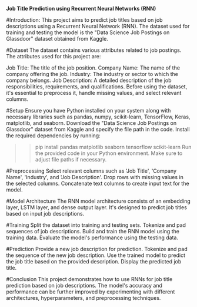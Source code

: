 **Job Title Prediction using Recurrent Neural Networks (RNN)**

#Introduction:
This project aims to predict job titles based on job descriptions using a Recurrent Neural Network (RNN). The dataset used for training and testing the model is the "Data Science Job Postings on Glassdoor" dataset obtained from Kaggle.


#Dataset
The dataset contains various attributes related to job postings. The attributes used for this project are:

Job Title: The title of the job position.
Company Name: The name of the company offering the job.
Industry: The industry or sector to which the company belongs.
Job Description: A detailed description of the job responsibilities, requirements, and qualifications.
Before using the dataset, it's essential to preprocess it, handle missing values, and select relevant columns.


#Setup
Ensure you have Python installed on your system along with necessary libraries such as pandas, numpy, scikit-learn, TensorFlow, Keras, matplotlib, and seaborn.
Download the "Data Science Job Postings on Glassdoor" dataset from Kaggle and specify the file path in the code.
Install the required dependencies by running:
>> pip install pandas matplotlib seaborn tensorflow scikit-learn
Run the provided code in your Python environment. Make sure to adjust file paths if necessary.


#Preprocessing
Select relevant columns such as 'Job Title', 'Company Name', 'Industry', and 'Job Description'.
Drop rows with missing values in the selected columns.
Concatenate text columns to create input text for the model.


#Model Architecture
The RNN model architecture consists of an embedding layer, LSTM layer, and dense output layer. It's designed to predict job titles based on input job descriptions.


#Training
Split the dataset into training and testing sets.
Tokenize and pad sequences of job descriptions.
Build and train the RNN model using the training data.
Evaluate the model's performance using the testing data.


#Prediction
Provide a new job description for prediction.
Tokenize and pad the sequence of the new job description.
Use the trained model to predict the job title based on the provided description.
Display the predicted job title.


#Conclusion
This project demonstrates how to use RNNs for job title prediction based on job descriptions. The model's accuracy and performance can be further improved by experimenting with different architectures, hyperparameters, and preprocessing techniques.

